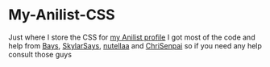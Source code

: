 # My-Anilist-CSS
Just where I store the CSS for <a href ="https://anilist.co/user/willy/">my Anilist profile</a>
I got most of the code and help from <a href ="https://anilist.co/user/Bays/">Bays</a>, <a href ="https://anilist.co/user/SkylarSays/">SkylarSays</a>, <a href ="https://anilist.co/user/nutellaa/">nutellaa</a> and <a href ="https://anilist.co/user/ChriSenpai/">ChriSenpai</a> so if you need any help consult those guys
